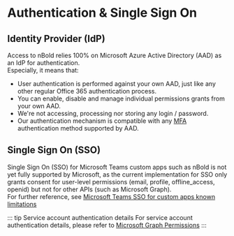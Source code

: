 # Authentication & Single Sign On

## Identity Provider (IdP)
Access to nBold relies 100% on Microsoft Azure Active Directory (AAD) as an IdP for authentication.  
Especially, it means that:
- User authentication is performed against your own AAD, just like any other regular Office 365 authentication process.
- You can enable, disable and manage individual permissions grants from your own AAD.
- We're not accessing, processing nor storing any login / password.
- Our authentication mechanism is compatible with any [MFA](https://en.wikipedia.org/wiki/Multi-factor_authentication) authentication method supported by AAD.

## Single Sign On (SSO)

Single Sign On (SSO) for Microsoft Teams custom apps such as nBold is not yet fully supported by Microsoft, as the current implementation for SSO only grants consent for user-level permissions (email, profile, offline_access, openid) but not for other APIs (such as Microsoft Graph).  
For further reference, see [Microsoft Teams SSO for custom apps known limitations](https://docs.microsoft.com/en-us/microsoftteams/platform/tabs/how-to/authentication/auth-aad-sso#known-limitations)

::: tip Service account authentication details 
For service account authentication details, please refer to [Microsoft Graph Permissions](./apppermissions.md)
:::

